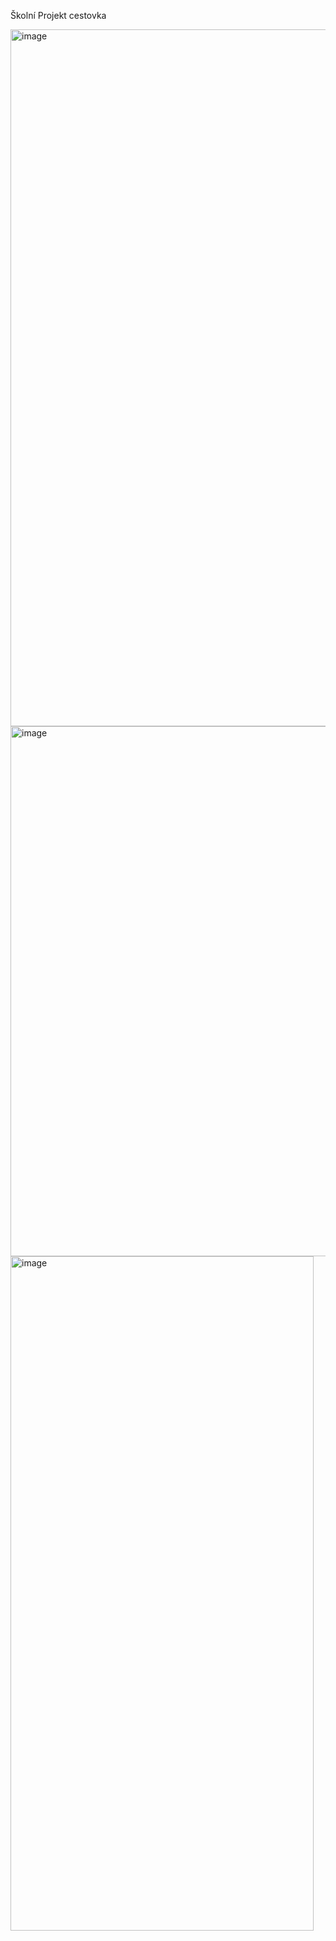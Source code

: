 Školní Projekt cestovka

<img width="2559" height="1115" alt="image" src="https://github.com/user-attachments/assets/a967d6d0-0036-4399-aea9-bfbe826381d2" />
<img width="2598" height="848" alt="image" src="https://github.com/user-attachments/assets/5d592318-2a43-4b9a-bd8f-e5585c3a1f81" />
<img width="485" height="1079" alt="image" src="https://github.com/user-attachments/assets/c34a6c0d-9950-4c9a-9486-a919c2b7afe3" />
